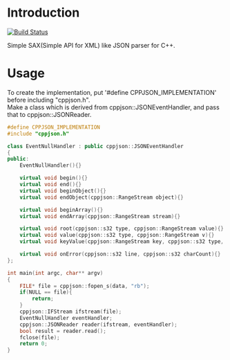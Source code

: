 <!--- /** @page README --->
# Introduction
[![Build Status](https://travis-ci.org/taqu/cppjson.svg?branch=master)](https://travis-ci.org/taqu/cppjson)

Simple SAX(Simple API for XML) like JSON parser for C++.

# Usage
To create the implementation, put '#define CPPJSON_IMPLEMENTATION' before including "cppjson.h".  
Make a class which is derived from cppjson::JSONEventHandler, and pass that to cppjson::JSONReader.  
```cpp
#define CPPJSON_IMPLEMENTATION
#include "cppjson.h"

class EventNullHandler : public cppjson::JSONEventHandler
{
public:
    EventNullHandler(){}

    virtual void begin(){}
    virtual void end(){}
    virtual void beginObject(){}
    virtual void endObject(cppjson::RangeStream object){}

    virtual void beginArray(){}
    virtual void endArray(cppjson::RangeStream stream){}

    virtual void root(cppjson::s32 type, cppjson::RangeStream value){}
    virtual void value(cppjson::s32 type, cppjson::RangeStream v){}
    virtual void keyValue(cppjson::RangeStream key, cppjson::s32 type, cppjson::RangeStream value){}

    virtual void onError(cppjson::s32 line, cppjson::s32 charCount){}
};

int main(int argc, char** argv)
{
    FILE* file = cppjson::fopen_s(data, "rb");
    if(NULL == file){
        return;
    }
    cppjson::IFStream ifstream(file);
    EventNullHandler eventHandler;
    cppjson::JSONReader reader(ifstream, eventHandler);
    bool result = reader.read();
    fclose(file);
    return 0;
}
```
<!--- */ --->

